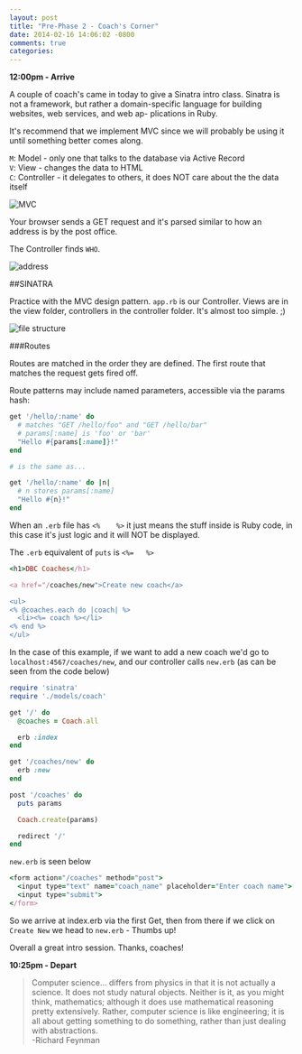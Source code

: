 ```yaml
---
layout: post
title: "Pre-Phase 2 - Coach's Corner"
date: 2014-02-16 14:06:02 -0800
comments: true
categories: 
---
```



**12:00pm - Arrive**

A couple of coach's came in today to give a Sinatra intro class. Sinatra is not a framework, but rather a domain-specific language for building websites, web services, and web ap- plications in Ruby.  

It's recommend that we implement MVC since we will probably be using it until something better comes along.  

`M`: Model - only one that talks to the database via Active Record  
`V`: View - changes the data to HTML  
`C`: Controller - it delegates to others, it does NOT care about the the data itself  

![MVC](http://24.media.tumblr.com/c58e571c5ef307b5eb9905a01d6e5fc8/tumblr_n147l3s77F1t30egqo1_r2_1280.jpg)

Your browser sends a GET request and it's parsed similar to how an address is by the post office.

The Controller finds `WHO`.

![address](http://31.media.tumblr.com/a6f9bbb0818a569f6a4349213ad45a30/tumblr_n147gqY2ec1t30egqo1_1280.jpg)

##SINATRA

Practice with the MVC design pattern. `app.rb` is our Controller.  Views are in the view folder, controllers in the controller folder. It's almost too simple. ;)

![file structure](http://i.minus.com/i8wVvvWs5PreW.png)


###Routes

Routes are matched in the order they are defined. The first route that matches the request gets fired off.

Route patterns may include named parameters, accessible via the params hash:

```ruby
get '/hello/:name' do
  # matches "GET /hello/foo" and "GET /hello/bar"
  # params[:name] is 'foo' or 'bar'
  "Hello #{params[:name]}!"
end

# is the same as...

get '/hello/:name' do |n|
  # n stores params[:name]
  "Hello #{n}!"
end
```

When an `.erb` file has `<%    %>` it just means the stuff inside is Ruby code, in this case it's just logic and it will NOT be displayed.

The `.erb` equivalent of `puts` is `<%=   %>`

```ruby
<h1>DBC Coaches</h1>

<a href="/coaches/new">Create new coach</a>

<ul>
<% @coaches.each do |coach| %>
  <li><%= coach %></li>
<% end %>
</ul>
```

In the case of this example, if we want to add a new coach we'd go to `localhost:4567/coaches/new`, and our controller calls `new.erb` (as can be seen from the code below)

```ruby
require 'sinatra'
require './models/coach'

get '/' do
  @coaches = Coach.all

  erb :index
end

get '/coaches/new' do
  erb :new
end

post '/coaches' do
  puts params

  Coach.create(params)

  redirect '/'
end
```

`new.erb` is seen below

```ruby
<form action="/coaches" method="post">
  <input type="text" name="coach_name" placeholder="Enter coach name">
  <input type="submit">
</form>
```

So we arrive at index.erb via the first Get, then from there if we click on `Create New` we head to `new.erb` - Thumbs up!

Overall a great intro session. Thanks, coaches!


**10:25pm - Depart**

>Computer science... differs from physics in that it is not actually a science. It does not study natural objects. Neither is it, as you might think, mathematics; although it does use mathematical reasoning pretty extensively. Rather, computer science is like engineering; it is all about getting something to do something, rather than just dealing with abstractions.  
-Richard Feynman

